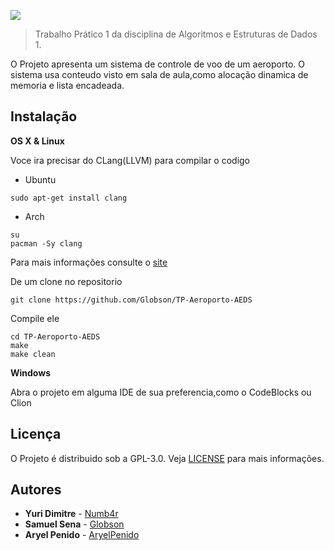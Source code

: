 ![](https://i.imgur.com/iVLNkTN.jpg)
>Trabalho Prático 1 da disciplina de Algoritmos e Estruturas de Dados 1.





O Projeto apresenta um sistema de controle de voo de um aeroporto.
O sistema usa conteudo visto em sala de aula,como alocação dinamica de memoria e lista encadeada.

## Instalação

**OS X & Linux**

Voce ira precisar do CLang(LLVM) para compilar o codigo

* Ubuntu
```
sudo apt-get install clang
```
* Arch
```
su
pacman -Sy clang
```
Para mais informações consulte o [site](https://clang.llvm.org/get_started.html)

De um clone no repositorio
```
git clone https://github.com/Globson/TP-Aeroporto-AEDS

```
Compile ele
```
cd TP-Aeroporto-AEDS
make
make clean
```

**Windows**

Abra o projeto em alguma IDE de sua preferencia,como o CodeBlocks ou Clion


## Licença

O Projeto é distribuido sob a GPL-3.0.
Veja [LICENSE](https://github.com/Globson/TP-Aeroporto-AEDS/blob/master/LICENSE) para mais informações.



## Autores


* **Yuri Dimitre**  - [Numb4r](https://github.com/Numb4r)
* **Samuel Sena** - [Globson](https://github.com/Globson)
* **Aryel Penido** - [AryelPenido](https://github.com/AryelPenido)
